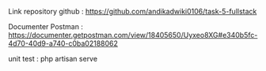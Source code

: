 Link repository github : https://github.com/andikadwiki0106/task-5-fullstack

Documenter Postman : https://documenter.getpostman.com/view/18405650/Uyxeo8XG#e340b5fc-4d70-40d9-a740-c0ba02188062

unit test : php artisan serve
